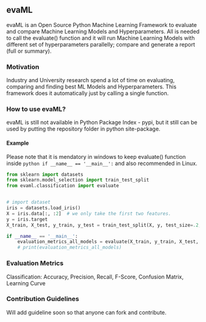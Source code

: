 ## evaML

evaML is an Open Source Python Machine Learning Framework to evaluate and compare Machine Learning Models and Hyperparameters. All is needed to call the evaluate() function and it will run Machine Learning Models with different set of hyperparameters parallelly; compare and generate a report (full or summary).

### Motivation
Industry and University research spend a lot of time on evaluating, comparing and finding best ML Models and Hyperparameters. This framework does it automatically just by calling a single function.

### How to use evaML?
evaML is still not available in Python Package Index - pypi, but it still can be used by putting the repository folder in python site-package.

#### Example
Please note that it is mendatory in windows to keep evaluate() function inside ```python if __name__ == '__main__':``` and also recommended in Linux.

```python
from sklearn import datasets
from sklearn.model_selection import train_test_split
from evaml.classification import evaluate


# import dataset
iris = datasets.load_iris()
X = iris.data[:, :2]  # we only take the first two features.
y = iris.target
X_train, X_test, y_train, y_test = train_test_split(X, y, test_size=.2, random_state=42)

if __name__ == '__main__':
    evaluation_metrics_all_models = evaluate(X_train, y_train, X_test, y_test)
    # print(evaluation_metrics_all_models)
```

### Evaluation Metrics
Classification: Accuracy, Precision, Recall, F-Score, Confusion Matrix, Learning Curve

### Contribution Guidelines
Will add guideline soon so that anyone can fork and contribute.
